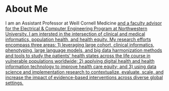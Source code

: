 # About Me

 I am an Assistant Professor at Weill Cornell Medicine <a href='https://lp.constantcontactpages.com/cu/qXKI1wT/EMNewsletterDecember2023'> and a faculty advisor for the Electrical & Computer Engineering Program at Northwestern University. I am intersted in the intersection of clinical and medical informatics, population health, and health equity. My research efforts encompass three areas: 1) leveraging large cohort, clinical informatics, phenotyping, large language models, and big data harmonization methods and tools to study the patients' health states across the life course in vulnerable populations worldwide; 2) applying digital health and health information technology to improve health care equity; and 3) using data science and implementation research to contextualize, evaluate, scale, and increase the impact of evidence-based interventions across diverse global settings. 
